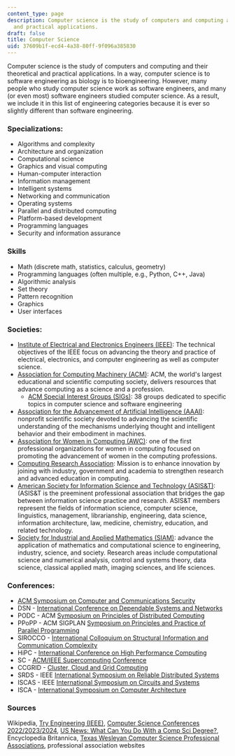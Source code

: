 ```yaml
---
content_type: page
description: Computer science is the study of computers and computing and their theoretical
  and practical applications.
draft: false
title: Computer Science
uid: 37609b1f-ecd4-4a38-80ff-9f096a385830
---
```

Computer science is the study of computers and computing and their theoretical and practical applications. In a way, computer science is to software engineering as biology is to bioengineering. However, many people who study computer science work as software engineers, and many (or even most) software engineers studied computer science. As a result, we include it in this list of engineering categories because it is ever so slightly different than software engineering.

### Specializations:

- Algorithms and complexity
- Architecture and organization
- Computational science
- Graphics and visual computing
- Human-computer interaction
- Information management
- Intelligent systems
- Networking and communication
- Operating systems
- Parallel and distributed computing
- Platform-based development
- Programming languages
- Security and information assurance

### Skills

- Math (discrete math, statistics, calculus, geometry)
- Programming languages (often multiple, e.g., Python, C++, Java)
- Algorithmic analysis
- Set theory
- Pattern recognition
- Graphics
- User interfaces

### Societies:

- [Institute of Electrical and Electronics Engineers (IEEE)](https://www.ieee.org): The technical objectives of the IEEE focus on advancing the theory and practice of electrical, electronics, and computer engineering as well as computer science. 
- [Association for Computing Machinery (ACM)](http://acm.org/): ACM, the world's largest educational and scientific computing society, delivers resources that advance computing as a science and a profession.
    - [ACM Special Interest Groups (SIGs)](https://www.acm.org/special-interest-groups/alphabetical-listing): 38 groups dedicated to specific topics in computer science and software engineering
- [Association for the Advancement of Artificial Intelligence (AAAI)](https://www.aaai.org/): nonprofit scientific society devoted to advancing the scientific understanding of the mechanisms underlying thought and intelligent behavior and their embodiment in machines.
- [Association for Women in Computing (AWC)](https://www.awc-hq.org/): one of the first professional organizations for women in computing focused on promoting the advancement of women in the computing professions.
- [Computing Research Association](http://cra.org/): Mission is to enhance innovation by joining with industry, government and academia to strengthen research and advanced education in computing.
- [American Society for Information Science and Technology (ASIS&T)](https://www.asist.org/): (ASIS&T is the preeminent professional association that bridges the gap between information science practice and research. ASIS&T members represent the fields of information science, computer science, linguistics, management, librarianship, engineering, data science, information architecture, law, medicine, chemistry, education, and related technology.
- [Society for Industrial and Applied Mathematics (SIAM)](https://www.siam.org/): advance the application of mathematics and computational science to engineering, industry, science, and society. Research areas include computational science and numerical analysis, control and systems theory, data science, classical applied math, imaging sciences, and life sciences.

### Conferences:

- [ACM Symposium on Computer and Communications Security](https://dl.acm.org/conference/ccs)
- DSN - [International Conference on Dependable Systems and Networks](https://en.wikipedia.org/wiki/International_Conference_on_Dependable_Systems_and_Networks)
- PODC - ACM [Symposium on Principles of Distributed Computing](https://en.wikipedia.org/wiki/Symposium_on_Principles_of_Distributed_Computing)
- PPoPP - ACM SIGPLAN [Symposium on Principles and Practice of Parallel Programming](https://en.wikipedia.org/wiki/Symposium_on_Principles_and_Practice_of_Parallel_Programming)
- SIROCCO - [International Colloquium on Structural Information and Communication Complexity](https://en.wikipedia.org/wiki/International_Colloquium_on_Structural_Information_and_Communication_Complexity)
- HiPC - [International Conference on High Performance Computing](https://en.wikipedia.org/wiki/International_Conference_on_High_Performance_Computing)
- SC - [ACM/IEEE Supercomputing Conference](https://en.wikipedia.org/wiki/ACM/IEEE_Supercomputing_Conference)
- CCGRID - [Cluster, Cloud and Grid Computing](https://en.wikipedia.org/w/index.php?title=Cluster,_Cloud_and_Grid_Computing&action=edit&redlink=1)
- SRDS - IEEE [International Symposium on Reliable Distributed Systems](https://en.wikipedia.org/wiki/International_Symposium_on_Reliable_Distributed_Systems)
- ISCAS - IEEE [International Symposium on Circuits and Systems](https://en.wikipedia.org/wiki/International_Symposium_on_Circuits_and_Systems)
- ISCA - [International Symposium on Computer Architecture](https://en.wikipedia.org/wiki/International_Symposium_on_Computer_Architecture)

### Sources

Wikipedia, [Try Engineering (IEEE)](tryengineering.org), [Computer Science Conferences 2022/2023/2024](https://conferenceindex.org/conferences/computer-science), [US News: What Can You Do With a Comp Sci Degree?](https://www.usnews.com/education/best-graduate-schools/articles/2019-05-02/what-can-you-do-with-a-computer-science-degree), Encyclopedia Britannica, [Texas Wesleyan Computer Science Professional Associations](https://txwes.libguides.com/c.php?g=829143&p=5934266), professional association websites